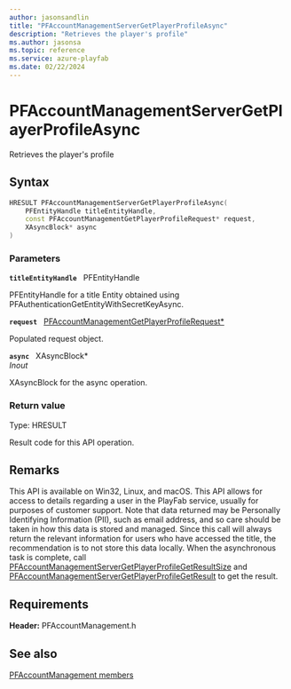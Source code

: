```yaml
---
author: jasonsandlin
title: "PFAccountManagementServerGetPlayerProfileAsync"
description: "Retrieves the player's profile"
ms.author: jasonsa
ms.topic: reference
ms.service: azure-playfab
ms.date: 02/22/2024
---
```


# PFAccountManagementServerGetPlayerProfileAsync  

Retrieves the player's profile  

## Syntax  
  
```cpp
HRESULT PFAccountManagementServerGetPlayerProfileAsync(  
    PFEntityHandle titleEntityHandle,  
    const PFAccountManagementGetPlayerProfileRequest* request,  
    XAsyncBlock* async  
)  
```  
  
### Parameters  
  
**`titleEntityHandle`** &nbsp; PFEntityHandle  
  
PFEntityHandle for a title Entity obtained using PFAuthenticationGetEntityWithSecretKeyAsync.  
  
**`request`** &nbsp; [PFAccountManagementGetPlayerProfileRequest*](../../pfaccountmanagementtypes/structs/pfaccountmanagementgetplayerprofilerequest.md)  
  
Populated request object.  
  
**`async`** &nbsp; XAsyncBlock*  
*_Inout_*  
  
XAsyncBlock for the async operation.  
  
  
### Return value
Type: HRESULT
  
Result code for this API operation.
  
## Remarks  
  
This API is available on Win32, Linux, and macOS. This API allows for access to details regarding a user in the PlayFab service, usually for purposes of customer support. Note that data returned may be Personally Identifying Information (PII), such as email address, and so care should be taken in how this data is stored and managed. Since this call will always return the relevant information for users who have accessed the title, the recommendation is to not store this data locally. When the asynchronous task is complete, call [PFAccountManagementServerGetPlayerProfileGetResultSize](pfaccountmanagementservergetplayerprofilegetresultsize.md) and [PFAccountManagementServerGetPlayerProfileGetResult](pfaccountmanagementservergetplayerprofilegetresult.md) to get the result.
  
## Requirements  
  
**Header:** PFAccountManagement.h
  
## See also  
[PFAccountManagement members](../pfaccountmanagement_members.md)  

  
  
